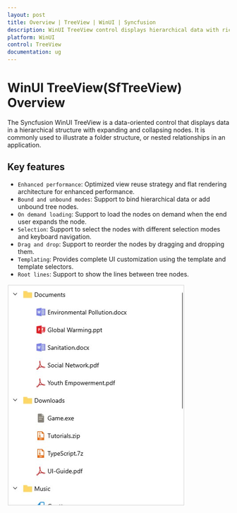```yaml
---
layout: post
title: Overview | TreeView | WinUI | Syncfusion
description: WinUI TreeView control displays hierarchical data with rich features like binding, load-on-demand, editing, checkbox selection, drag-and-drop, and more.
platform: WinUI
control: TreeView
documentation: ug
---
```


# WinUI TreeView(SfTreeView) Overview

The Syncfusion WinUI TreeView is a data-oriented control that displays data in a hierarchical structure with expanding and collapsing nodes. It is commonly used to illustrate a folder structure, or nested relationships in an application. 

## Key features

* `Enhanced performance`: Optimized view reuse strategy and flat rendering architecture for enhanced performance.
* `Bound and unbound modes`: Support to bind hierarchical data or add unbound tree nodes.
* `On demand loading`: Support to load the nodes on demand when the end user expands the node.
* `Selection`: Support to select the nodes with different selection modes and keyboard navigation.
* `Drag and drop`: Support to reorder the nodes by dragging and dropping them.
* `Templating`: Provides complete UI customization using the template and template selectors.
* `Root lines`: Support to show the lines between tree nodes.

![Overview of WinUI TreeView](Overview_images/Overview_image.jpg)

